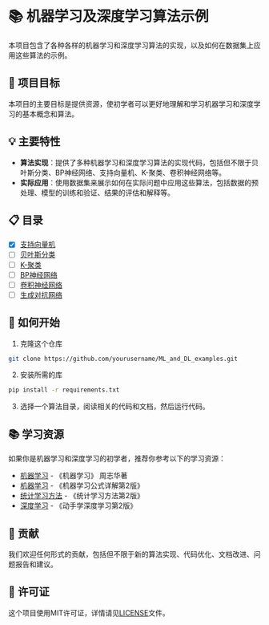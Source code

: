 # 📚 机器学习及深度学习算法示例

本项目包含了各种各样的机器学习和深度学习算法的实现，以及如何在数据集上应用这些算法的示例。

## 🎯 项目目标

本项目的主要目标是提供资源，使初学者可以更好地理解和学习机器学习和深度学习的基本概念和算法。

## 💡 主要特性

- **算法实现**：提供了多种机器学习和深度学习算法的实现代码，包括但不限于贝叶斯分类、BP神经网络、支持向量机、K-聚类、卷积神经网络等。
- **实际应用**：使用数据集来展示如何在实际问题中应用这些算法，包括数据的预处理、模型的训练和验证、结果的评估和解释等。

## 📋 目录
- [x] [支持向量机](./Support_Vector_Machine)
- [ ] [贝叶斯分类](./Bayesian_Classification)
- [ ] [K-聚类](./K-means_Clustering)
- [ ] [BP神经网络](./BP_Neural_Network)
- [ ] [卷积神经网络](./Convolutional_Neural_Network)
- [ ] [生成对抗网络](./Generative_Adversarial_Network)
## 🚀 如何开始

1. 克隆这个仓库
```bash
git clone https://github.com/yourusername/ML_and_DL_examples.git
```
2. 安装所需的库
```bash
pip install -r requirements.txt
```
3. 选择一个算法目录，阅读相关的代码和文档，然后运行代码。

## 📚 学习资源

如果你是机器学习和深度学习的初学者，推荐你参考以下的学习资源：

- [机器学习](https://item.jd.com/12762673.html) - 《机器学习》 周志华著
- [机器学习](https://item.jd.com/13989990.html) - 《机器学习公式详解第2版》
- [统计学习方法](https://item.jd.com/10024555670766.html#product-detail) - 《统计学习方法第2版》
- [深度学习](http://zh-v2.d2l.ai/) - 《动手学深度学习第2版》

## 👥 贡献

我们欢迎任何形式的贡献，包括但不限于新的算法实现、代码优化、文档改进、问题报告和建议。

## 📄 许可证

这个项目使用MIT许可证，详情请见[LICENSE](./LICENSE)文件。

